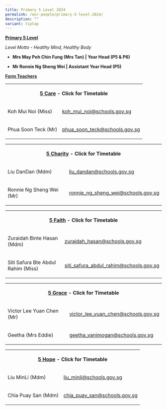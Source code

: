 ```yaml
---
title: Primary 5 Level 2024
permalink: /our-people/primary-5-level-2024/
description: ""
variant: tiptap
---
```

<p><strong><u>Primary 5 Level</u></strong></p><p><em>Level Motto - Healthy Mind, Healthy Body</em></p><p></p><ul data-tight="true" class="tight"><li><p><strong>Mrs May Poh Chin Fung (Mrs Tan) | Year Head (P5 &amp; P6)</strong></p></li><li><p><strong>Mr Ronnie Ng Sheng Wei | Assistant Year Head (P5)</strong></p></li></ul><p></p><p><strong><u>Form Teachers</u></strong></p><table><tbody><tr><th rowspan="1" colspan="2"><p><a href="/files/Timetable 2024/5_Care___2024.pdf" rel="noopener noreferrer nofollow" target="_blank">5 Care</a> - Click for Timetable</p></th></tr><tr><td rowspan="1" colspan="1"><p>Koh Mui Noi (Miss)</p></td><td rowspan="1" colspan="1"><p><a href="mailto:koh_mui_noi@schools.gov.sg" rel="noopener noreferrer nofollow" target="_blank">koh_mui_noi@schools.gov.sg</a></p></td></tr><tr><td rowspan="1" colspan="1"><p>Phua Soon Teck (Mr)</p></td><td rowspan="1" colspan="1"><p><a href="mailto:phua_soon_teck@schools.gov.sg" rel="noopener noreferrer nofollow" target="_blank">phua_soon_teck@schools.gov.sg</a></p></td></tr></tbody></table><p></p><table><tbody><tr><th rowspan="1" colspan="2"><p><a href="/files/Timetable 2024/5_Charity___2024.pdf" rel="noopener noreferrer nofollow" target="_blank">5 Charity</a> - Click for Timetable</p></th></tr><tr><td rowspan="1" colspan="1"><p>Liu DanDan (Mdm)</p></td><td rowspan="1" colspan="1"><p><a href="mailto:liu_dandan@schools.gov.sg" rel="noopener noreferrer nofollow" target="_blank">liu_dandan@schools.gov.sg</a></p></td></tr><tr><td rowspan="1" colspan="1"><p>Ronnie Ng Sheng Wei (Mr)</p></td><td rowspan="1" colspan="1"><p><a href="mailto:ronnie_ng_sheng_wei@schools.gov.sg" rel="noopener noreferrer nofollow" target="_blank">ronnie_ng_sheng_wei@schools.gov.sg</a></p></td></tr></tbody></table><p></p><table><tbody><tr><th rowspan="1" colspan="2"><p><a href="/files/Timetable 2024/5_Faith___2024.pdf" rel="noopener noreferrer nofollow" target="_blank">5 Faith</a> - Click for Timetable</p></th></tr><tr><td rowspan="1" colspan="1"><p>Zuraidah Binte Hasan (Mdm)</p></td><td rowspan="1" colspan="1"><p><a href="mailto:zuraidah_hasan@schools.gov.sg" rel="noopener noreferrer nofollow" target="_blank">zuraidah_hasan@schools.gov.sg</a></p></td></tr><tr><td rowspan="1" colspan="1"><p>Siti Safura Bte Abdul Rahim (Miss)</p></td><td rowspan="1" colspan="1"><p><a href="mailto:siti_safura_abdul_rahim@schools.gov.sg" rel="noopener noreferrer nofollow" target="_blank">siti_safura_abdul_rahim@schools.gov.sg</a></p></td></tr></tbody></table><p></p><table><tbody><tr><th rowspan="1" colspan="2"><p><a href="/files/Timetable 2024/5_Grace___2024.pdf" rel="noopener noreferrer nofollow" target="_blank">5 Grace</a> - Click for Timetable</p></th></tr><tr><td rowspan="1" colspan="1"><p>Victor Lee Yuan Chen (Mr)</p></td><td rowspan="1" colspan="1"><p><a href="mailto:victor_lee_yuan_chen@schools.gov.sg" rel="noopener noreferrer nofollow" target="_blank">victor_lee_yuan_chen@schools.gov.sg</a></p></td></tr><tr><td rowspan="1" colspan="1"><p>Geetha (Mrs Eddie)</p></td><td rowspan="1" colspan="1"><p><a href="mailto:geetha_vanimogan@schools.gov.sg" rel="noopener noreferrer nofollow" target="_blank">geetha_vanimogan@schools.gov.sg</a></p></td></tr></tbody></table><p></p><table><tbody><tr><th rowspan="1" colspan="2"><p><a href="/files/Timetable 2024/5_Hope___2024.pdf" rel="noopener noreferrer nofollow" target="_blank">5 Hope</a> - Click for Timetable</p></th></tr><tr><td rowspan="1" colspan="1"><p>Liu MinLi (Mdm)</p></td><td rowspan="1" colspan="1"><p><a href="mailto:liu_minli@schools.gov.sg" rel="noopener noreferrer nofollow" target="_blank">liu_minli@schools.gov.sg</a></p></td></tr><tr><td rowspan="1" colspan="1"><p>Chia Puay San (Mdm)</p></td><td rowspan="1" colspan="1"><p><a href="mailto:chia_puay_san@schools.gov.sg" rel="noopener noreferrer nofollow" target="_blank">chia_puay_san@schools.gov.sg</a></p></td></tr></tbody></table><p></p><p></p>